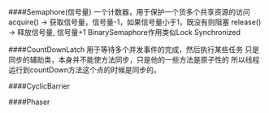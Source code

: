 ####Semaphore(信号量)
    一个计数器，用于保护一个货多个共享资源的访问
    acquire() -> 获取信号量，信号量-1，如果信号量小于1，既没有则阻塞
    release() -> 释放信号量, 信号量+1
    BinarySemaphore作用类似Lock Synchronized

####CountDownLatch
    用于等待多个并发事件的完成，然后执行某些任务
    只是同步的辅助类，本身并不能使方法同步，只是他的一些方法是原子性的
    所以线程运行到countDown方法这个点的时候是同步的。
    
####CyclicBarrier
    
    
####Phaser